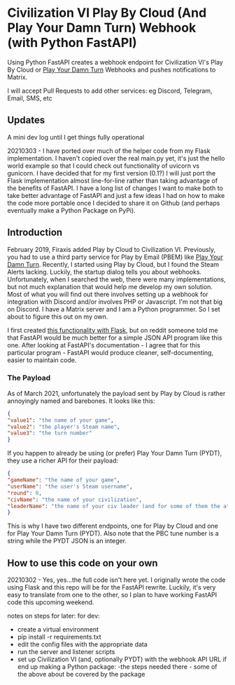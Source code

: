 # Civilization VI Play By Cloud (And Play Your Damn Turn) Webhook (with Python FastAPI)

Using Python FastAPI creates a webhook endpoint for Civilization VI's Play By Cloud or [Play Your Damn Turn](https://www.playyourdamnturn.com/) Webhooks and pushes notifications to Matrix.

I will accept Pull Requests to add other services: eg Discord, Telegram, Email, SMS, etc

## Updates

A mini dev log until I get things fully operational

20210303 - I have ported over much of the helper code from my Flask implementation. I haven't copied over the real main.py yet, it's just the hello world example so that I could check out functionality of uvicorn vs gunicorn. I have decided that for my first version (0.1?) I will just port the Flask implementation almost line-for-line rather than taking advantage of the benefits of FastAPI. I have a long list of changes I want to make both to take better advantage of FastAPI and just a few ideas I had on how to make the code more portable once I decided to share it on Github (and perhaps eventually make a Python Package on PyPi).

## Introduction

February 2019, Firaxis added Play by Cloud to Civilization VI. Previously, you had to use a third party service for Play by Email (PBEM) like [Play Your Damn Turn](https://www.playyourdamnturn.com/). Recently, I started using Play by Cloud, but I found the Steam Alerts lacking. Luckily, the startup dialog tells you about webhooks. Unfortunately, when I searched the web, there were many implementations, but not much explanation that would help me develop my own solution. Most of what you will find out there involves setting up a webhook for integration with Discord and/or involves PHP or Javascript. I'm not that big on Discord. I have a Matrix server and I am a Python programmer. So I set about to figure this out on my own.

I first created [this functionality with Flask](http://www.ericsbinaryworld.com/2021/03/01/programming-jan-feb-2021/#civ-vi-play-by-cloud-webhook), but on reddit someone told me that FastAPI would be much better for a simple JSON API program like this one. After looking at FastAPI's documentation - I agree that for this particular program - FastAPI would produce cleaner, self-documenting, easier to maintain code.

### The Payload

As of March 2021, unfortunately the payload sent by Play by Cloud is rather annoyingly named and barebones. It looks like this:

```JSON
{
"value1": "the name of your game",
"value2": "the player's Steam name",
"value3": "the turn number"
}
```
If you happen to already be using (or prefer) Play Your Damn Turn (PYDT), they use a richer API for their payload:

```JSON
{
"gameName": "the name of your game",
"userName": "the user's Steam username",
"round": 0,
"civName": "the name of your civilization",
"leaderName": "the name of your civ leader (and for some of them the attribute)"
}
```
This is why I have two different endpoints, one for Play by Cloud and one for Play Your Damn Turn (PYDT). Also note that the PBC tune number is a string while the PYDT JSON is an integer.

## How to use this code on your own

20210302 - Yes, yes...the full code isn't here yet. I originally wrote the code using Flask and this repo will be for the FastAPI rewrite. Luckily, it's very easy to translate from one to the other, so I plan to have working FastAPI code this upcoming weekend.

notes on steps for later:
for dev:
- create a virtual environment 
- pip install -r requirements.txt
- edit the config files with the appropriate data
- run the server and listener scripts
- set up Civilization VI (and, optionally PYDT) with the webhook API URL
if end up making a Python package:
  -the steps needed there - some of the above about be covered by the package